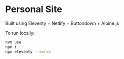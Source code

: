 # Personal Site

Built using Eleventy + Netlify + Buttondown + Alpine.js

To run locally:

```bash
nvm use
npm i
npx eleventy --serve
```